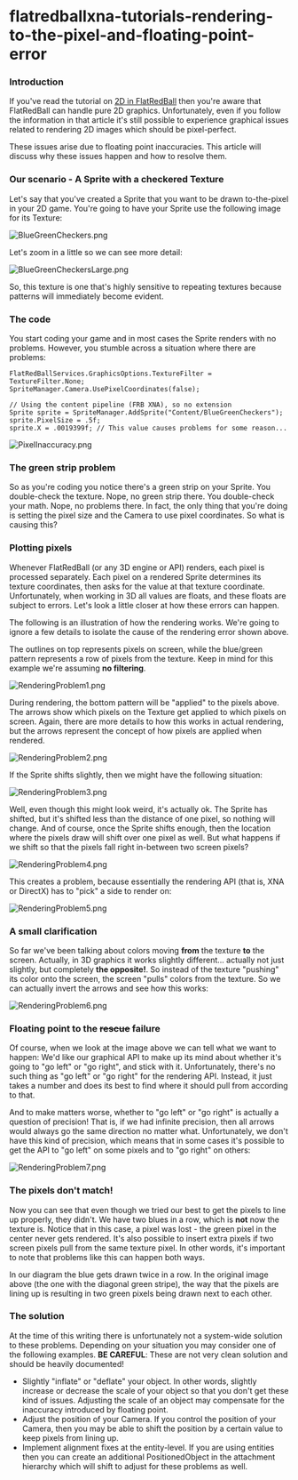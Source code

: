 # flatredballxna-tutorials-rendering-to-the-pixel-and-floating-point-error

### Introduction

If you've read the tutorial on [2D in FlatRedBall](../../../frb/docs/index.php) then you're aware that FlatRedBall can handle pure 2D graphics. Unfortunately, even if you follow the information in that article it's still possible to experience graphical issues related to rendering 2D images which should be pixel-perfect.

These issues arise due to floating point inaccuracies. This article will discuss why these issues happen and how to resolve them.

### Our scenario - A Sprite with a checkered Texture

Let's say that you've created a Sprite that you want to be drawn to-the-pixel in your 2D game. You're going to have your Sprite use the following image for its Texture:

![BlueGreenCheckers.png](../../../media/migrated_media-BlueGreenCheckers.png)

Let's zoom in a little so we can see more detail:

![BlueGreenCheckersLarge.png](../../../media/migrated_media-BlueGreenCheckersLarge.png)

So, this texture is one that's highly sensitive to repeating textures because patterns will immediately become evident.

### The code

You start coding your game and in most cases the Sprite renders with no problems. However, you stumble across a situation where there are problems:

```
FlatRedBallServices.GraphicsOptions.TextureFilter = TextureFilter.None;
SpriteManager.Camera.UsePixelCoordinates(false);

// Using the content pipeline (FRB XNA), so no extension
Sprite sprite = SpriteManager.AddSprite("Content/BlueGreenCheckers");
sprite.PixelSize = .5f;
sprite.X = .0019399f; // This value causes problems for some reason...
```

![PixelInaccuracy.png](../../../media/migrated_media-PixelInaccuracy.png)

### The green strip problem

So as you're coding you notice there's a green strip on your Sprite. You double-check the texture. Nope, no green strip there. You double-check your math. Nope, no problems there. In fact, the only thing that you're doing is setting the pixel size and the Camera to use pixel coordinates. So what is causing this?

### Plotting pixels

Whenever FlatRedBall (or any 3D engine or API) renders, each pixel is processed separately. Each pixel on a rendered Sprite determines its texture coordinates, then asks for the value at that texture coordinate. Unfortunately, when working in 3D all values are floats, and these floats are subject to errors. Let's look a little closer at how these errors can happen.

The following is an illustration of how the rendering works. We're going to ignore a few details to isolate the cause of the rendering error shown above.

The outlines on top represents pixels on screen, while the blue/green pattern represents a row of pixels from the texture. Keep in mind for this example we're assuming **no filtering**.

![RenderingProblem1.png](../../../media/migrated_media-RenderingProblem1.png)

During rendering, the bottom pattern will be "applied" to the pixels above. The arrows show which pixels on the Texture get applied to which pixels on screen. Again, there are more details to how this works in actual rendering, but the arrows represent the concept of how pixels are applied when rendered.

![RenderingProblem2.png](../../../media/migrated_media-RenderingProblem2.png)

If the Sprite shifts slightly, then we might have the following situation:

![RenderingProblem3.png](../../../media/migrated_media-RenderingProblem3.png)

Well, even though this might look weird, it's actually ok. The Sprite has shifted, but it's shifted less than the distance of one pixel, so nothing will change. And of course, once the Sprite shifts enough, then the location where the pixels draw will shift over one pixel as well. But what happens if we shift so that the pixels fall right in-between two screen pixels?

![RenderingProblem4.png](../../../media/migrated_media-RenderingProblem4.png)

This creates a problem, because essentially the rendering API (that is, XNA or DirectX) has to "pick" a side to render on:

![RenderingProblem5.png](../../../media/migrated_media-RenderingProblem5.png)

### A small clarification

So far we've been talking about colors moving **from** the texture **to** the screen. Actually, in 3D graphics it works slightly different... actually not just slightly, but completely **the opposite!**. So instead of the texture "pushing" its color onto the screen, the screen "pulls" colors from the texture. So we can actually invert the arrows and see how this works:

![RenderingProblem6.png](../../../media/migrated_media-RenderingProblem6.png)

### Floating point to the ~~rescue~~ failure

Of course, when we look at the image above we can tell what we want to happen: We'd like our graphical API to make up its mind about whether it's going to "go left" or "go right", and stick with it. Unfortunately, there's no such thing as "go left" or "go right" for the rendering API. Instead, it just takes a number and does its best to find where it should pull from according to that.

And to make matters worse, whether to "go left" or "go right" is actually a question of precision! That is, if we had infinite precision, then all arrows would always go the same direction no matter what. Unfortunately, we don't have this kind of precision, which means that in some cases it's possible to get the API to "go left" on some pixels and to "go right" on others:

![RenderingProblem7.png](../../../media/migrated_media-RenderingProblem7.png)

### The pixels don't match!

Now you can see that even though we tried our best to get the pixels to line up properly, they didn't. We have two blues in a row, which is **not** now the texture is. Notice that in this case, a pixel was lost - the green pixel in the center never gets rendered. It's also possible to insert extra pixels if two screen pixels pull from the same texture pixel. In other words, it's important to note that problems like this can happen both ways.

In our diagram the blue gets drawn twice in a row. In the original image above (the one with the diagonal green stripe), the way that the pixels are lining up is resulting in two green pixels being drawn next to each other.

### The solution

At the time of this writing there is unfortunately not a system-wide solution to these problems. Depending on your situation you may consider one of the following examples. **BE CAREFUL**: These are not very clean solution and should be heavily documented!

* Slightly "inflate" or "deflate" your object. In other words, slightly increase or decrease the scale of your object so that you don't get these kind of issues. Adjusting the scale of an object may compensate for the inaccuracy introduced by floating point.
* Adjust the position of your Camera. If you control the position of your Camera, then you may be able to shift the position by a certain value to keep pixels from lining up.
* Implement alignment fixes at the entity-level. If you are using entities then you can create an additional PositionedObject in the attachment hierarchy which will shift to adjust for these problems as well.
